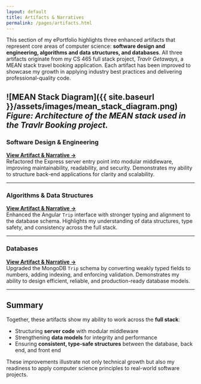 ```yaml
---
layout: default
title: Artifacts & Narratives
permalink: /pages/artifacts.html
---
```


This section of my ePortfolio highlights three enhanced artifacts that represent core areas of computer science: **software design and engineering, algorithms and data structures, and databases**. All three artifacts originate from my CS 465 full stack project, *Travlr Getaways*, a MEAN stack travel booking application. Each artifact has been improved to showcase my growth in applying industry best practices and delivering professional-quality code.  

![MEAN Stack Diagram]({{ site.baseurl }}/assets/images/mean_stack_diagram.png)
*Figure: Architecture of the MEAN stack used in the Travlr Booking project.*
---

### Software Design & Engineering  
**[View Artifact & Narrative →](artifact-software.html)**  
Refactored the Express server entry point into modular middleware, improving maintainability, readability, and security. Demonstrates my ability to structure back-end applications for clarity and scalability.  

---

### Algorithms & Data Structures  
**[View Artifact & Narrative →](artifact-algorithms.html)**  
Enhanced the Angular `Trip` interface with stronger typing and alignment to the database schema. Highlights my understanding of data structures, type safety, and consistency across the full stack.  

---

### Databases  
**[View Artifact & Narrative →](artifact-databases.html)**  
Upgraded the MongoDB `Trip` schema by converting weakly typed fields to numbers, adding indexing, and enforcing validation. Demonstrates my ability to design efficient, reliable, and production-ready database models.  

---

## Summary  

Together, these artifacts show my ability to work across the **full stack**:  
- Structuring **server code** with modular middleware  
- Strengthening **data models** for integrity and performance  
- Ensuring **consistent, type-safe structures** between the database, back end, and front end  

These improvements illustrate not only technical growth but also my readiness to apply computer science principles to real-world software projects.  
